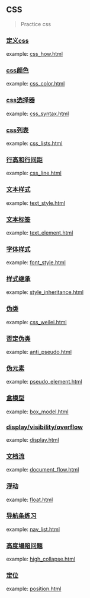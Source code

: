 ## CSS
> Practice css
### [定义css](./css_how/README.md)
example: [css_how.html](./css_how/css_how.html)

### [css颜色](./css_color/README.md)
example: [css_color.html](./css_color/css_color.html)

### [css选择器](./css_syntax/README.md)
example: [css_syntax.html](./css_syntax/css_syntax.html)

### [css列表](./css_lists/README.md)
example: [css_lists.html](./css_lists/css_lists.html)

### [行高和行间距](./css_line/README.md)
example: [css_line.html](./css_line/css_line.html)

### [文本样式](./text_style/README.md)
example: [text_style.html](./text_style/text_style.html)

### [文本标签](./text_element/README.md)
example: [text_element.html](./text_element/text_element.html)

### [字体样式](./font_style/README.md)
example: [font_style.html](./font_style/font_style.html)

### [样式继承](./style_inheritance/README.md)
example: [style_inheritance.html](./style_inheritance/style_inheritance.html)

### [伪类](./css_weilei/README.md)
example: [css_weilei.html](./css_weilei/css_weilei.html)

### [否定伪类](./anti_pseudo/README.md)
example: [anti_pseudo.html](./anti_pseudo/anti_pseudo.html)

### [伪元素](./pseudo_element/README.md)
example: [pseudo_element.html](./pseudo_element/pseudo_element.html)

### [盒模型](./box_model/README.md)
example: [box_model.html](./box_model/box_model.html)

### [display/visibility/overflow](./display/README.md)
example: [display.html](./display/display.html)

### [文档流](./document_flow/README.md)
example: [document_flow.html](./document_flow/document_flow.html)

### [浮动](./float/README.md)
example: [float.html](./float/float.html)

### [导航条练习](./nav_list/README.md)
example: [nav_list.html](./nav_list/nav_list.html)

### [高度塌陷问题](./high_collapse/README.md)
example: [high_collapse.html](./high_collapse/high_collapse.html)

### [定位](./position/README.md)
example: [position.html](./position/position.html)

